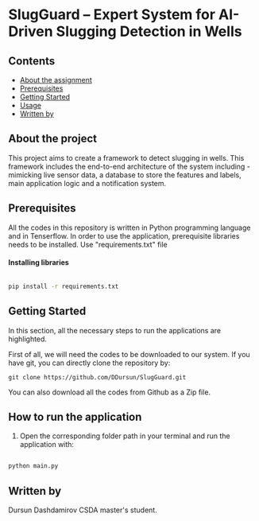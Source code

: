 # SlugGuard – Expert System for AI-Driven Slugging Detection in Wells

## Contents
* [About the assignment](#about-the-project)
* [Prerequisites](#prerequisites)
* [Getting Started](#getting-started)
* [Usage](#how-to-run-the-application)
* [Written by](#author)


## About the project

This project aims to create a framework to detect slugging in wells. This framework includes the end-to-end architecture of 
the system including - mimicking live sensor data, a database to store the features and labels, main application logic and 
a notification system.



## Prerequisites
All the codes in this repository is written in  Python programming language and in Tenserflow. In order to use the application, prerequisite libraries needs to be installed. Use "requirements.txt" file  

#### Installing libraries

```bash

pip install -r requirements.txt

```

## Getting Started
In this section, all the necessary steps to run the applications are highlighted.

First of all, we will need the codes to be downloaded to our system. If you have git, you can directly clone the repository by:

```
git clone https://github.com/DDursun/SlugGuard.git

```

You can also download all the codes from Github as a Zip file.


## How to run the application
 
1. Open the corresponding folder path in your terminal and run the application with:

```bash

python main.py

```



## Written by
Dursun Dashdamirov
CSDA master's student.


